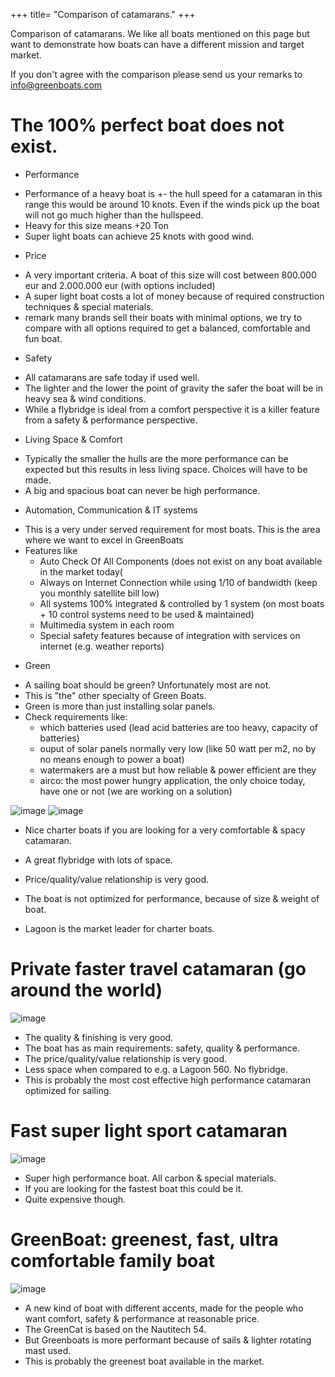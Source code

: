 +++
title= "Comparison of catamarans."
+++

Comparison of catamarans.
We like all boats mentioned on this page but want to demonstrate how boats can have a different mission and target market.

If you don't agree with the comparison please send us your remarks to info@greenboats.com

# The 100% perfect boat does not exist.
- Performance
 * Performance of a heavy boat is +- the hull speed for a catamaran in this range this would be around 10 knots. Even if the winds pick up the boat will not go much higher than the hullspeed.
 * Heavy for this size means +20 Ton
 * Super light boats can achieve 25 knots with good wind.
- Price
 * A very important criteria. A boat of this size will cost between 800.000 eur and 2.000.000 eur (with options included)
 * A super light boat costs a lot of money because of required construction techniques & special materials.
 * remark many brands sell their boats with minimal options, we try to compare with all options required to get a balanced, comfortable and fun boat.
- Safety
 * All catamarans are safe today if used well.
 * The lighter and the lower the point of gravity the safer the boat will be in heavy sea & wind conditions.
 * While a flybridge is ideal from a comfort perspective it is a killer feature from a safety & performance perspective.
- Living Space & Comfort
 * Typically the smaller the hulls are the more performance can be expected but this results in less living space. Choices will have to be made.
 * A big and spacious boat can never be high performance.
- Automation, Communication & IT systems
 * This is a very under served requirement for most boats. This is the area where we want to excel in GreenBoats
 * Features like
     *  Auto Check Of All Components (does not exist on any boat available in the market today(
     *  Always on Internet Connection while using 1/10 of bandwidth (keep you monthly satellite bill low)
     *  All systems 100% integrated & controlled by 1 system (on most boats + 10 control systems need to be used & maintained)
     *  Multimedia system in each room
     *  Special safety features because of integration with services on internet (e.g. weather reports)

- Green
 * A sailing boat should be green? Unfortunately most are not.
 * This is "the" other specialty of Green Boats.
 * Green is more than just installing solar panels.
 * Check requirements like:
	 *	which batteries used (lead acid batteries are too heavy, capacity of batteries)
	 *	ouput of solar panels normally very low (like 50 watt per m2, no by no means enough to power a boat)
	 *	watermakers are a must but how reliable & power efficient are they
	 *	airco: the most power hungry application, the only choice today, have one or not (we are working on a solution)

![image](/images/Impossible.JPG)
![image](/images/Lagoon.JPG")

- Nice charter boats if you are looking for a very comfortable & spacy catamaran.
- A great flybridge with lots of space.
- Price/quality/value relationship is very good.
- The boat is not optimized for performance, because of size & weight of boat.

- Lagoon is the market leader for charter boats.

# Private faster travel catamaran (go around the world)

![image](/images/Nautitech.JPG)

- The quality & finishing is very good.
- The boat has as main requirements: safety, quality & performance.
- The price/quality/value relationship is very good.
- Less space when compared to e.g. a Lagoon 560. No flybridge.
- This is probably the most cost effective high performance catamaran optimized for sailing.

# Fast super light sport catamaran
![image](/images/Gunboat.JPG")

- Super high performance boat. All carbon & special materials.
- If you are looking for the fastest boat this could be it.
- Quite expensive though.

# GreenBoat: greenest, fast, ultra comfortable family boat
![image](/images/TheGreenCat.JPG")

- A new kind of boat with different accents, made for the people who want comfort, safety & performance at reasonable price.
- The GreenCat is based on the Nautitech 54.
- But Greenboats is more performant because of sails & lighter rotating mast used.
- This is probably the greenest boat available in the market.
